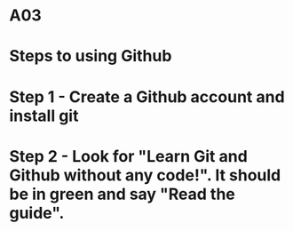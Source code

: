 # A03
# Steps to using Github
# Step 1 - Create a Github account and install git
# Step 2 - Look for "Learn Git and Github without any code!". It should be in green and say "Read the guide". 
